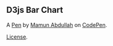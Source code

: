 D3js Bar Chart
--------------


A [Pen](https://codepen.io/thetradecoder/pen/QWwvrLw) by [Mamun Abdullah](https://codepen.io/thetradecoder) on [CodePen](https://codepen.io).

[License](https://codepen.io/thetradecoder/pen/QWwvrLw/license).